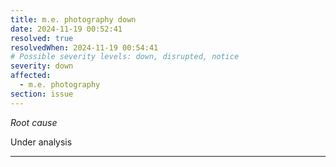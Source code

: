 ```yaml
---
title: m.e. photography down
date: 2024-11-19 00:52:41
resolved: true
resolvedWhen: 2024-11-19 00:54:41
# Possible severity levels: down, disrupted, notice
severity: down
affected:
  - m.e. photography
section: issue
---
```


*Root cause*

Under analysis

---


